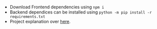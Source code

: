 * Download Frontend dependencies using ```npm i```
* Backend dependices can be installed using ```python -m pip install -r requirements.txt```
* Project explanation over [here](https://drive.google.com/file/d/1vc_uJ_HFPJBIY5WjkJTc9n4o50ZaHL1P/view?usp=drive_link).
